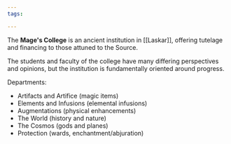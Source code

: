 ```yaml
---
tags:

---
```

The **Mage's College** is an ancient institution in [[Laskar]], offering tutelage and financing to those attuned to the Source.

The students and faculty of the college have many differing perspectives and opinions, but the institution is fundamentally oriented around progress.

Departments:
- Artifacts and Artifice (magic items)
- Elements and Infusions (elemental infusions)
- Augmentations (physical enhancements)
- The World (history and nature)
- The Cosmos (gods and planes)
- Protection (wards, enchantment/abjuration)